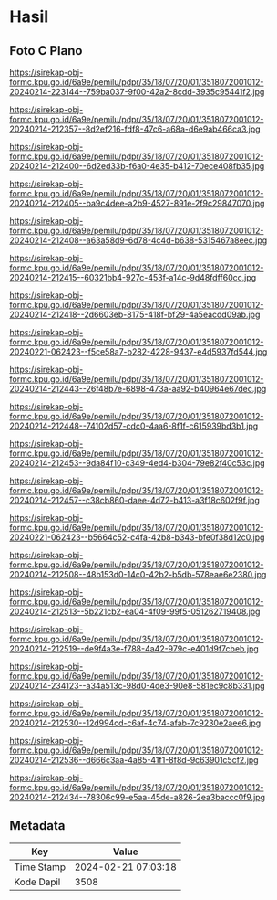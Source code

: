 # Hasil

## Foto C Plano

https://sirekap-obj-formc.kpu.go.id/6a9e/pemilu/pdpr/35/18/07/20/01/3518072001012-20240214-223144--759ba037-9f00-42a2-8cdd-3935c95441f2.jpg

https://sirekap-obj-formc.kpu.go.id/6a9e/pemilu/pdpr/35/18/07/20/01/3518072001012-20240214-212357--8d2ef216-fdf8-47c6-a68a-d6e9ab466ca3.jpg

https://sirekap-obj-formc.kpu.go.id/6a9e/pemilu/pdpr/35/18/07/20/01/3518072001012-20240214-212400--6d2ed33b-f6a0-4e35-b412-70ece408fb35.jpg

https://sirekap-obj-formc.kpu.go.id/6a9e/pemilu/pdpr/35/18/07/20/01/3518072001012-20240214-212405--ba9c4dee-a2b9-4527-891e-2f9c29847070.jpg

https://sirekap-obj-formc.kpu.go.id/6a9e/pemilu/pdpr/35/18/07/20/01/3518072001012-20240214-212408--a63a58d9-6d78-4c4d-b638-5315467a8eec.jpg

https://sirekap-obj-formc.kpu.go.id/6a9e/pemilu/pdpr/35/18/07/20/01/3518072001012-20240214-212415--60321bb4-927c-453f-a14c-9d48fdff60cc.jpg

https://sirekap-obj-formc.kpu.go.id/6a9e/pemilu/pdpr/35/18/07/20/01/3518072001012-20240214-212418--2d6603eb-8175-418f-bf29-4a5eacdd09ab.jpg

https://sirekap-obj-formc.kpu.go.id/6a9e/pemilu/pdpr/35/18/07/20/01/3518072001012-20240221-062423--f5ce58a7-b282-4228-9437-e4d5937fd544.jpg

https://sirekap-obj-formc.kpu.go.id/6a9e/pemilu/pdpr/35/18/07/20/01/3518072001012-20240214-212443--26f48b7e-6898-473a-aa92-b40964e67dec.jpg

https://sirekap-obj-formc.kpu.go.id/6a9e/pemilu/pdpr/35/18/07/20/01/3518072001012-20240214-212448--74102d57-cdc0-4aa6-8f1f-c615939bd3b1.jpg

https://sirekap-obj-formc.kpu.go.id/6a9e/pemilu/pdpr/35/18/07/20/01/3518072001012-20240214-212453--9da84f10-c349-4ed4-b304-79e82f40c53c.jpg

https://sirekap-obj-formc.kpu.go.id/6a9e/pemilu/pdpr/35/18/07/20/01/3518072001012-20240214-212457--c38cb860-daee-4d72-b413-a3f18c602f9f.jpg

https://sirekap-obj-formc.kpu.go.id/6a9e/pemilu/pdpr/35/18/07/20/01/3518072001012-20240221-062423--b5664c52-c4fa-42b8-b343-bfe0f38d12c0.jpg

https://sirekap-obj-formc.kpu.go.id/6a9e/pemilu/pdpr/35/18/07/20/01/3518072001012-20240214-212508--48b153d0-14c0-42b2-b5db-578eae6e2380.jpg

https://sirekap-obj-formc.kpu.go.id/6a9e/pemilu/pdpr/35/18/07/20/01/3518072001012-20240214-212513--5b221cb2-ea04-4f09-99f5-051262719408.jpg

https://sirekap-obj-formc.kpu.go.id/6a9e/pemilu/pdpr/35/18/07/20/01/3518072001012-20240214-212519--de9f4a3e-f788-4a42-979c-e401d9f7cbeb.jpg

https://sirekap-obj-formc.kpu.go.id/6a9e/pemilu/pdpr/35/18/07/20/01/3518072001012-20240214-234123--a34a513c-98d0-4de3-90e8-581ec9c8b331.jpg

https://sirekap-obj-formc.kpu.go.id/6a9e/pemilu/pdpr/35/18/07/20/01/3518072001012-20240214-212530--12d994cd-c6af-4c74-afab-7c9230e2aee6.jpg

https://sirekap-obj-formc.kpu.go.id/6a9e/pemilu/pdpr/35/18/07/20/01/3518072001012-20240214-212536--d666c3aa-4a85-41f1-8f8d-9c63901c5cf2.jpg

https://sirekap-obj-formc.kpu.go.id/6a9e/pemilu/pdpr/35/18/07/20/01/3518072001012-20240214-212434--78306c99-e5aa-45de-a826-2ea3baccc0f9.jpg


## Metadata

| Key        | Value               |
| ---------- | ------------------- |
| Time Stamp | 2024-02-21 07:03:18 |
| Kode Dapil | 3508                |



